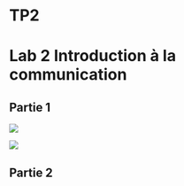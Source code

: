 <h1> TP2 </h1>

<h1>Lab 2 Introduction à la communication</h1>

<h2> Partie 1</h2>

<img src="https://github.com/institut-galilee/2020-smart-box/blob/master/lab/2/sketch.png"/>
<P> <P/>
<img src="https://github.com/institut-galilee/2020-smart-box/blob/master/lab/2/schematic.png"/>
<P> <P/>
<h2> Partie 2</h2>
<img src=""/>
 <P> <P/>
<img src=""/>
<P> <P/>
